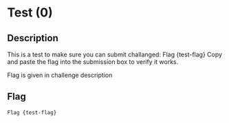 # Test (0)

## Description

This is a test to make sure you can submit challanged: Flag {test-flag} Copy and paste the flag into the submission box to verify it works.


Flag is given in challenge description

## Flag
```
Flag {test-flag}
```